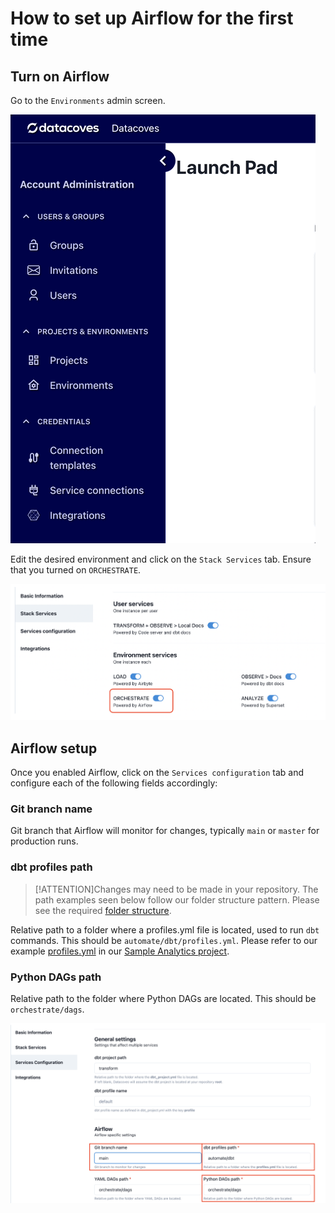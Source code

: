 # How to set up Airflow for the first time

## Turn on Airflow

Go to the `Environments` admin screen.

![Environments admin](./assets/menu_environments.gif)

Edit the desired environment and click on the `Stack Services` tab. Ensure that you turned on `ORCHESTRATE`.

![Setup environment services](./assets/environment-stack-services.png)

## Airflow setup

Once you enabled Airflow, click on the `Services configuration` tab and configure each of the following fields accordingly:

### Git branch name

Git branch that Airflow will monitor for changes, typically `main` or `master` for production runs.

### dbt profiles path
>[!ATTENTION]Changes may need to be made in your repository. The path examples seen below follow our folder structure pattern. Please see the required <a href="/#/explanation/best-practices/datacoves/folder-structure.md" target="_blank" rel="noopener">folder structure</a>.

Relative path to a folder where a profiles.yml file is located, used to run `dbt` commands. This should be `automate/dbt/profiles.yml`. Please refer to our example [profiles.yml](https://github.com/datacoves/balboa/blob/main/automate/dbt/profiles.yml) in our [Sample Analytics project](https://github.com/datacoves/balboa).

### Python DAGs path

Relative path to the folder where Python DAGs are located. This should be `orchestrate/dags`. 

![Service Configuration](./assets/airflow_config.png)

